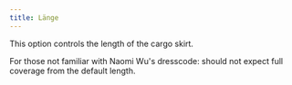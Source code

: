 ```yaml
---
title: Länge
---
```


This option controls the length of the cargo skirt.

For those not familiar with Naomi Wu's dresscode: should not expect full coverage from the default length.

